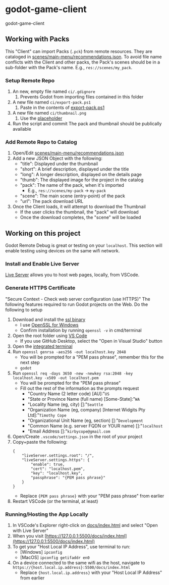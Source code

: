 # godot-game-client
godot-game-client

## Working with Packs
This "Client" can import Packs (`.pck`) from remote resources. They are cataloged in [scenes/main-menu/recommendations.json](scenes/main-menu/recommendations.json). To avoid file name conflicts with the Client and other packs, the Pack's scenes should be in a sub-folder with the Pack's name. E.g., `res://scenes/my_pack`.

### Setup Remote Repo
1. An new, empty file named `ci/.gdignore`
	1. Prevents Godot from importing files contained in this folder
1. A new file named `ci/export-pack.ps1`
	1. Paste in the contents of [export-pack.ps1](ci/export-pack.ps1)
1. A new file named `ci/thumbnail.png`
	1. Use the [placeholder](ci/286x160.png)
1. Run the script and commit
	The pack and thumbnail should be publically available

### Add Remote Repo to Catalog
1. Open/Edit [scenes/main-menu/recommendations.json](scenes/main-menu/recommendations.json)
1. Add a new JSON Object with the following:
	- "title": Displayed under the thumbnail
	- "short": A brief description, displayed under the title
	- "long": A longer description, displayed on the details page
	- "thumb": The displayed image for the project in the catalog
	- "pack": The name of the pack, when it's imported
		- E.g., `res://scenes/my-pack` -> `my-pack`
	- "scene": The main scene (entry-point) of the pack
	- "url": The pack download URL
1. Once the Client loads, it will attempt to download the Thumbnail
	- If the user clicks the thumbnail, the "pack" will download
	- Once the download completes, the "scene" will be loaded

## Working on this project
Godot Remote Debug is great or testing on your `localhost`. This section will enable testing using devices on the same wifi network.

### Install and Enable Live Server
[Live Server](https://marketplace.visualstudio.com/items?itemName=ritwickdey.LiveServer) allows you to host web pages, locally, from VSCode.

### Generate HTTPS Certificate
"Secure Context - Check web server configuration (use HTTPS)" The following features required to run Godot projects on the Web. Do the following to setup
1. Download and install the [ssl binary](https://wiki.openssl.org/index.php/Binaries)
	- I use [OpenSSL for Windows](https://slproweb.com/products/Win32OpenSSL.html)
	- Confirm installation by running `openssl -v` in cmd/terminal
1. Open the root folder using [VS Code](https://code.visualstudio.com/)
    - If you use GitHub Desktop, select the "Open in Visual Studio" button
1. Open the [integrated terminal](https://code.visualstudio.com/docs/editor/integrated-terminal)
1. Run `openssl genrsa -aes256 -out localhost.key 2048`
	- You will be prompted for a "PEM pass phrase", remember this for the next step
	- `godot`
1. Run `openssl req -days 3650 -new -newkey rsa:2048 -key localhost.key -x509 -out localhost.pem`
	- You will be prompted for the "PEM pass phrase"
	- Fill out the rest of the information as the prompts request
		- "Country Name (2 letter code) [AU]:"`US`
		- "State or Province Name (full name) [Some-State]:"`WA`
		- "Locality Name (eg, city) []:"`Seattle`
		- "Organization Name (eg, company) [Internet Widgits Pty Ltd]:"`Timothy Cope`
		- "Organizational Unit Name (eg, section) []:"`Development`
		- "Common Name (e.g. server FQDN or YOUR name) []:"`localhost`
		- "Email Address []:"`kirbycope@gmail.com`
1. Open/Create `.vscode/settings.json` in the root of your project
1. Copy+paste the following:
	```
	{
		"liveServer.settings.root": "/",
		"liveServer.settings.https": {
			"enable": true,
			"cert": "localhost.pem",
			"key": "localhost.key",
			"passphrase": "{PEM pass phrase}"
		}
	}
	```
	- Replace `{PEM pass phrase}` with your "PEM pass phrase" from earlier
1. Restart VSCode (or the terminal, at least)

### Running/Hosting the App Locally
1. In VSCode's Explorer right-click on [docs/index.html](docs/index.html) and select "Open with Live Server"
1. When you visit [https://127.0.0.1:5500/docs/index.html](https://127.0.0.1:5500/docs/index.html)
1. To get your "Host Local IP Address", use terminal to run:
	- [Windows] `ipconfig`
	- [MacOS] `ipconfig getifaddr en0`
1. On a device connected to the same wifi as the host, navigate to `https://{host.local.ip.address}:5500/docs/index.html`
	- Replace `{host.local.ip.address}` with your "Host Local IP Address" from earlier
